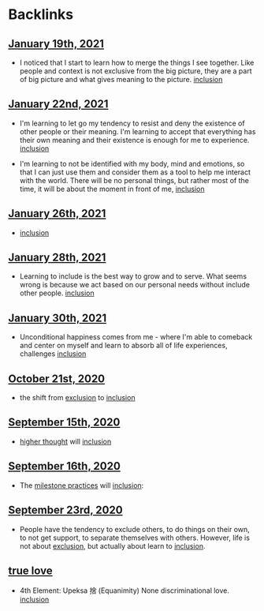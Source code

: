 
# Backlinks
## [January 19th, 2021](<January 19th, 2021.md>)
- I noticed that I start to learn how to merge the things I see together. Like people and context is not exclusive from the big picture, they are a part of big picture and what gives meaning to the picture. [inclusion](<inclusion.md>)

## [January 22nd, 2021](<January 22nd, 2021.md>)
- I'm learning to let go my tendency to resist and deny the existence of other people or their meaning. I'm learning to accept that everything has their own meaning and their existence is enough for me to experience. [inclusion](<inclusion.md>)

- I'm learning to not be identified with my body, mind and emotions, so that I can just use them and consider them as a tool to help me interact with the world. There will be no personal things, but rather most of the time, it will be about the moment in front of me, [inclusion](<inclusion.md>)

## [January 26th, 2021](<January 26th, 2021.md>)
- [inclusion](<inclusion.md>)

## [January 28th, 2021](<January 28th, 2021.md>)
- Learning to include is the best way to grow and to serve. What seems wrong is because we act based on our personal needs without include other people. [inclusion](<inclusion.md>)

## [January 30th, 2021](<January 30th, 2021.md>)
- Unconditional happiness comes from me - where I'm able to comeback and center on myself and learn to absorb all of life experiences, challenges [inclusion](<inclusion.md>)

## [October 21st, 2020](<October 21st, 2020.md>)
- the shift from [exclusion](<exclusion.md>) to [inclusion](<inclusion.md>)

## [September 15th, 2020](<September 15th, 2020.md>)
- [higher thought](<higher thought.md>) will [inclusion](<inclusion.md>)

## [September 16th, 2020](<September 16th, 2020.md>)
- The [milestone practices](<milestone practices.md>) will [inclusion](<inclusion.md>):

## [September 23rd, 2020](<September 23rd, 2020.md>)
- People have the tendency to exclude others, to do things on their own, to not get support, to separate themselves with others. However, life is not about [exclusion](<exclusion.md>), but actually about learn to [inclusion](<inclusion.md>).

## [true love](<true love.md>)
- 4th Element: Upeksa 捨 (Equanimity) None discriminational love. [inclusion](<inclusion.md>)

